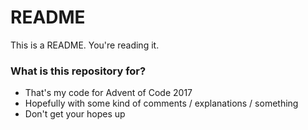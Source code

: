 # README #

This is a README. You're reading it.

### What is this repository for? ###

* That's my code for Advent of Code 2017
* Hopefully with some kind of comments / explanations / something
* Don't get your hopes up

